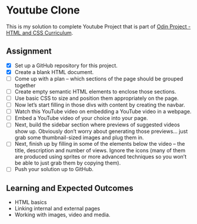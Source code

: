 # Youtube Clone

This is my solution to complete Youtube Project that is part of [Odin Project - HTML and CSS Curriculum](https://www.theodinproject.com/paths/full-stack-javascript/courses/html-and-css). 

## Assignment

* [x] Set up a GitHub repository for this project.
* [x] Create a blank HTML document.
* [ ] Come up with a plan – which sections of the page should be grouped together
* [ ] Create empty semantic HTML elements to enclose those sections.
* [ ] Use basic CSS to size and position them appropriately on the page.
* [ ] Now let’s start filling in those divs with content by creating the navbar.
* [ ] Watch this YouTube video on embedding a YouTube video in a webpage.
* [ ] Embed a YouTube video of your choice into your page.
* [ ] Next, build the sidebar section where previews of suggested videos show up. Obviously don’t worry about generating those previews… just grab some thumbnail-sized images and plug them in.
* [ ] Next, finish up by filling in some of the elements below the video – the title, description and number of views. Ignore the icons (many of them are produced using sprites or more advanced techniques so you won’t be able to just grab them by copying them).
* [ ] Push your solution up to GitHub.

## Learning and Expected Outcomes

* HTML basics
* Linking internal and external pages
* Working with images, video and media.
